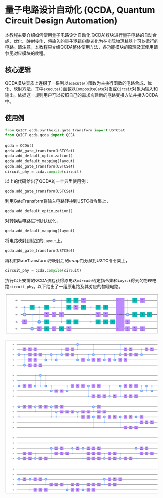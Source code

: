# 量子电路设计自动化 (QCDA, Quantum Circuit Design Automation)

本教程主要介绍如何使用量子电路设计自动化(QCDA)模块进行量子电路的自动合成、优化、映射操作，将输入的量子逻辑电路转化为在实际物理机器上可以运行的电路。请注意，本教程只介绍QCDA整体使用方法，各功能模块的原理及其使用请参见对应模块的教程。

## 核心逻辑

QCDA模块实质上连缀了一系列以`execute()`函数为主执行函数的电路合成、优化、映射方法，其中`execute()`函数以`CompositeGate`对象或`Circuit`对象为输入和输出。依据这一规则用户可以按照自己的需求构建新的电路变换方法并接入QCDA中。

## 使用例

``` python
from QuICT.qcda.synthesis.gate_transform import USTCSet
from QuICT.qcda.qcda import QCDA

qcda = QCDA()
qcda.add_gate_transform(USTCSet)
qcda.add_default_optimization()
qcda.add_default_mapping(layout)
qcda.add_gate_transform(USTCSet)
circuit_phy = qcda.compile(circuit)
```

以上的代码给出了QCDA的一个典型使用例：
``` python
qcda.add_gate_transform(USTCSet)
```
利用GateTransform将输入电路转换到USTC指令集上，

``` python
qcda.add_default_optimization()
```
对转换后电路进行默认优化，

``` python
qcda.add_default_mapping(layout)
```
将电路映射到给定的`Layout`上，

``` python
qcda.add_gate_transform(USTCSet)
```
再利用GateTransform将映射后的swap门分解到USTC指令集上，

``` python
circuit_phy = qcda.compile(circuit)
```
执行以上安排的QCDA流程获得原电路`circuit`给定指令集和`Layout`得到的物理电路`circuit_phy`。以下给出了一组原电路及其对应的物理电路。

![逻辑电路](../assets/images/tutorials/qcda_0.png)

![物理电路](../assets/images/tutorials/qcda_1.png)
